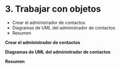 # 3. Trabajar con objetos

- Crear el administrador de contactos
- Diagramas de UML del administrador de contactos
- Resumen

**Crear el administrador de contactos**

**Diagramas de UML del administrador de contactos**

**Resumen**
